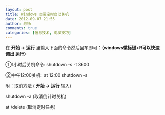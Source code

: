 ```yaml
---
layout: post
title: Windows 自带定时自动关机
date: 2012-09-07 21:55
author: 老杨
comments: true
categories: [信息技术, 电脑技巧]
---
```

在 <strong>开始 → 运行</strong> 里输入下面的命令然后回车即可：<strong>（windows徽标键+R可以快速调出 运行）</strong>

①1小时后关机命令: shutdown -s -t 3600

②中午12:00关机:  at 12:00 shutdown -s
<!--more-->
附：取消方法 ( <strong>开始 → 运行</strong> 输入)

shutdown -a (取消倒计时关机)

at /delete (取消定时任务)
